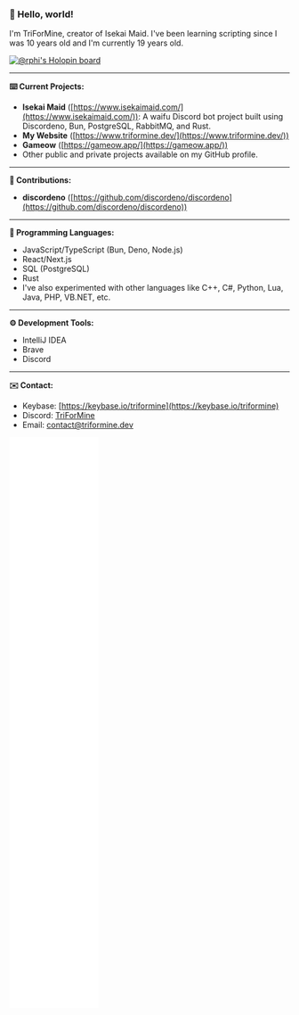 ### 👋 Hello, world!

I'm TriForMine, creator of Isekai Maid. I've been learning scripting since I was 10 years old and I'm currently 19 years old.

[![@rphi's Holopin board](https://holopin.io/api/user/board?user=triformine)](https://holopin.io/@triformine)

---

**⌨️ Current Projects:**

* **Isekai Maid** ([https://www.isekaimaid.com/](https://www.isekaimaid.com/)): A waifu Discord bot project built using Discordeno, Bun, PostgreSQL, RabbitMQ, and Rust.
* **My Website** ([https://www.triformine.dev/](https://www.triformine.dev/))
* **Gameow** ([https://gameow.app/](https://gameow.app/))
* Other public and private projects available on my GitHub profile.

---

**🔬 Contributions:**

* **discordeno** ([https://github.com/discordeno/discordeno](https://github.com/discordeno/discordeno))

---

**🔧 Programming Languages:**

* JavaScript/TypeScript (Bun, Deno, Node.js)
* React/Next.js
* SQL (PostgreSQL)
* Rust
* I've also experimented with other languages like C++, C#, Python, Lua, Java, PHP, VB.NET, etc.

---

**⚙️ Development Tools:**

* IntelliJ IDEA
* Brave
* Discord

---

**✉️ Contact:**

* Keybase: [https://keybase.io/triformine](https://keybase.io/triformine)
* Discord: [TriForMine](https://discordapp.com/users/140909429993373697)
* Email: contact@triformine.dev


![Metrics](/github-metrics.svg)

